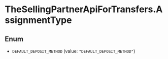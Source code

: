 # TheSellingPartnerApiForTransfers.AssignmentType

## Enum


* `DEFAULT_DEPOSIT_METHOD` (value: `"DEFAULT_DEPOSIT_METHOD"`)


